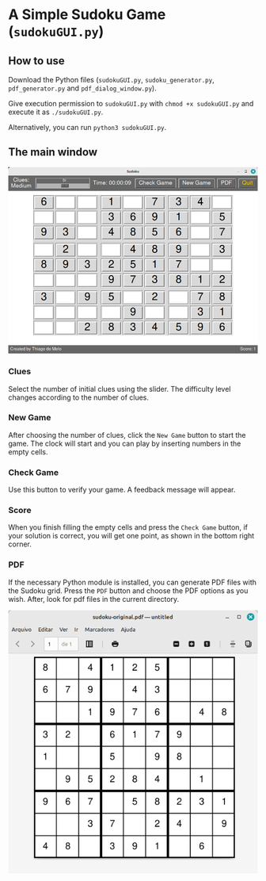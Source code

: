 # A Simple Sudoku Game (`sudokuGUI.py`)

## How to use

Download the Python files (`sudokuGUI.py`, `sudoku_generator.py`, `pdf_generator.py` and `pdf_dialog_window.py`). 

Give execution permission to `sudokuGUI.py` with `chmod +x sudokuGUI.py` and execute it as `./sudokuGUI.py`. 

Alternatively, you can run `python3 sudokuGUI.py`.

## The main window
![Main Window Screenshot](screenshot.png)

### Clues

Select the number of initial clues using the slider. The difficulty level changes according to the number of clues.

### New Game

After choosing the number of clues, click the `New Game` button to start the game. The clock will start and you can play by inserting numbers in the empty cells.

### Check Game

Use this button to verify your game. A feedback message will appear. 

### Score

When you finish filling the empty cells and press the `Check Game` button, if your solution is correct, you will get one point, as shown in the bottom right corner.

### PDF

If the necessary Python module is installed, you can generate PDF files with the Sudoku grid. Press the `PDF` button and choose the PDF options as you wish. After, look for pdf files in the current directory.

![PDF Version](screenshot-pdf.png)
